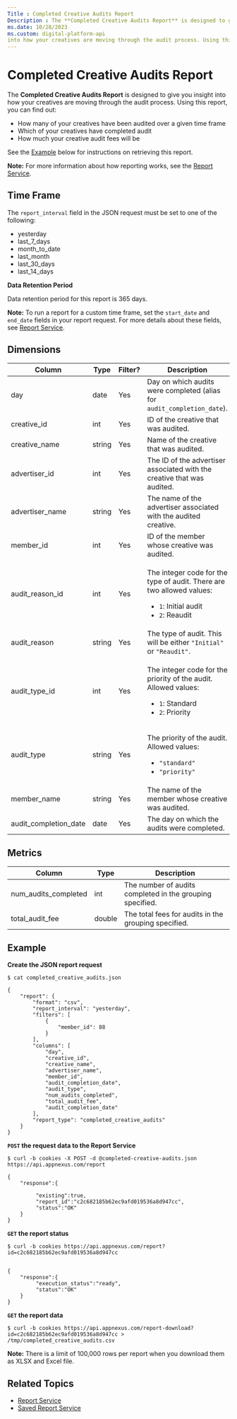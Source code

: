 ```yaml
---
Title : Completed Creative Audits Report
Description : The **Completed Creative Audits Report** is designed to give you insight
ms.date: 10/28/2023
ms.custom: digital-platform-api
into how your creatives are moving through the audit process. Using this
---
```



# Completed Creative Audits Report





The **Completed Creative Audits Report** is designed to give you insight
into how your creatives are moving through the audit process. Using this
report, you can find out:

- How many of your creatives have been audited over a given time frame
- Which of your creatives have completed audit
- How much your creative audit fees will be

See the <a
href="completed-creative-audits-report.md#completed-creative-audits-report__example"
class="xref">Example</a> below for instructions on retrieving this
report.





<b>Note:</b> For more information about how
reporting works, see the <a
href="report-service.md"
class="xref" target="_blank">Report Service</a>.









## Time Frame

The `report_interval` field in the JSON request must be set to one of
the following:

- yesterday
- last_7_days
- month_to_date
- last_month
- last_30_days
- last_14_days

**Data Retention Period**

Data retention period for this report is 365 days.





<b>Note:</b> To run a report for a custom time
frame, set the `start_date` and `end_date` fields in your report
request. For more details about these fields, see <a
href="report-service.md"
class="xref" target="_blank">Report Service</a>.









## Dimensions

<table class="table">
<thead class="thead">
<tr class="header row">
<th id="completed-creative-audits-report__entry__1"
class="entry colsep-1 rowsep-1">Column</th>
<th id="completed-creative-audits-report__entry__2"
class="entry colsep-1 rowsep-1">Type</th>
<th id="completed-creative-audits-report__entry__3"
class="entry colsep-1 rowsep-1">Filter?</th>
<th id="completed-creative-audits-report__entry__4"
class="entry colsep-1 rowsep-1">Description</th>
</tr>
</thead>
<tbody class="tbody">
<tr class="odd row">
<td class="entry colsep-1 rowsep-1"
headers="completed-creative-audits-report__entry__1">day</td>
<td class="entry colsep-1 rowsep-1"
headers="completed-creative-audits-report__entry__2">date</td>
<td class="entry colsep-1 rowsep-1"
headers="completed-creative-audits-report__entry__3">Yes</td>
<td class="entry colsep-1 rowsep-1"
headers="completed-creative-audits-report__entry__4">Day on which audits
were completed (alias for <code
class="ph codeph">audit_completion_date</code>).</td>
</tr>
<tr class="even row">
<td class="entry colsep-1 rowsep-1"
headers="completed-creative-audits-report__entry__1">creative_id</td>
<td class="entry colsep-1 rowsep-1"
headers="completed-creative-audits-report__entry__2">int</td>
<td class="entry colsep-1 rowsep-1"
headers="completed-creative-audits-report__entry__3">Yes</td>
<td class="entry colsep-1 rowsep-1"
headers="completed-creative-audits-report__entry__4">ID of the creative
that was audited.</td>
</tr>
<tr class="odd row">
<td class="entry colsep-1 rowsep-1"
headers="completed-creative-audits-report__entry__1">creative_name</td>
<td class="entry colsep-1 rowsep-1"
headers="completed-creative-audits-report__entry__2">string</td>
<td class="entry colsep-1 rowsep-1"
headers="completed-creative-audits-report__entry__3">Yes</td>
<td class="entry colsep-1 rowsep-1"
headers="completed-creative-audits-report__entry__4">Name of the
creative that was audited.</td>
</tr>
<tr class="even row">
<td class="entry colsep-1 rowsep-1"
headers="completed-creative-audits-report__entry__1">advertiser_id</td>
<td class="entry colsep-1 rowsep-1"
headers="completed-creative-audits-report__entry__2">int</td>
<td class="entry colsep-1 rowsep-1"
headers="completed-creative-audits-report__entry__3">Yes</td>
<td class="entry colsep-1 rowsep-1"
headers="completed-creative-audits-report__entry__4">The ID of the
advertiser associated with the creative that was audited.</td>
</tr>
<tr class="odd row">
<td class="entry colsep-1 rowsep-1"
headers="completed-creative-audits-report__entry__1">advertiser_name</td>
<td class="entry colsep-1 rowsep-1"
headers="completed-creative-audits-report__entry__2">string</td>
<td class="entry colsep-1 rowsep-1"
headers="completed-creative-audits-report__entry__3">Yes</td>
<td class="entry colsep-1 rowsep-1"
headers="completed-creative-audits-report__entry__4">The name of the
advertiser associated with the audited creative.</td>
</tr>
<tr class="even row">
<td class="entry colsep-1 rowsep-1"
headers="completed-creative-audits-report__entry__1">member_id</td>
<td class="entry colsep-1 rowsep-1"
headers="completed-creative-audits-report__entry__2">int</td>
<td class="entry colsep-1 rowsep-1"
headers="completed-creative-audits-report__entry__3">Yes</td>
<td class="entry colsep-1 rowsep-1"
headers="completed-creative-audits-report__entry__4">ID of the member
whose creative was audited.</td>
</tr>
<tr class="odd row">
<td class="entry colsep-1 rowsep-1"
headers="completed-creative-audits-report__entry__1">audit_reason_id</td>
<td class="entry colsep-1 rowsep-1"
headers="completed-creative-audits-report__entry__2">int</td>
<td class="entry colsep-1 rowsep-1"
headers="completed-creative-audits-report__entry__3">Yes</td>
<td class="entry colsep-1 rowsep-1"
headers="completed-creative-audits-report__entry__4"><p>The integer code
for the type of audit. There are two allowed values:</p>
<ul>
<li><code class="ph codeph">1</code>: Initial audit</li>
<li><code class="ph codeph">2</code>: Reaudit</li>
</ul></td>
</tr>
<tr class="even row">
<td class="entry colsep-1 rowsep-1"
headers="completed-creative-audits-report__entry__1">audit_reason</td>
<td class="entry colsep-1 rowsep-1"
headers="completed-creative-audits-report__entry__2">string</td>
<td class="entry colsep-1 rowsep-1"
headers="completed-creative-audits-report__entry__3">Yes</td>
<td class="entry colsep-1 rowsep-1"
headers="completed-creative-audits-report__entry__4">The type of audit.
This will be either <code class="ph codeph">"Initial"</code> or <code
class="ph codeph">"Reaudit"</code>.</td>
</tr>
<tr class="odd row">
<td class="entry colsep-1 rowsep-1"
headers="completed-creative-audits-report__entry__1">audit_type_id</td>
<td class="entry colsep-1 rowsep-1"
headers="completed-creative-audits-report__entry__2">int</td>
<td class="entry colsep-1 rowsep-1"
headers="completed-creative-audits-report__entry__3">Yes</td>
<td class="entry colsep-1 rowsep-1"
headers="completed-creative-audits-report__entry__4"><p>The integer code
for the priority of the audit. Allowed values:</p>
<ul>
<li><code class="ph codeph">1</code>: Standard</li>
<li><code class="ph codeph">2</code>: Priority</li>
</ul></td>
</tr>
<tr class="even row">
<td class="entry colsep-1 rowsep-1"
headers="completed-creative-audits-report__entry__1">audit_type</td>
<td class="entry colsep-1 rowsep-1"
headers="completed-creative-audits-report__entry__2">string</td>
<td class="entry colsep-1 rowsep-1"
headers="completed-creative-audits-report__entry__3">Yes</td>
<td class="entry colsep-1 rowsep-1"
headers="completed-creative-audits-report__entry__4"><p>The priority of
the audit. Allowed values:</p>
<ul>
<li><code class="ph codeph">"standard"</code></li>
<li><code class="ph codeph">"priority"</code></li>
</ul></td>
</tr>
<tr class="odd row">
<td class="entry colsep-1 rowsep-1"
headers="completed-creative-audits-report__entry__1">member_name</td>
<td class="entry colsep-1 rowsep-1"
headers="completed-creative-audits-report__entry__2">string</td>
<td class="entry colsep-1 rowsep-1"
headers="completed-creative-audits-report__entry__3">Yes</td>
<td class="entry colsep-1 rowsep-1"
headers="completed-creative-audits-report__entry__4">The name of the
member whose creative was audited.</td>
</tr>
<tr class="even row">
<td class="entry colsep-1 rowsep-1"
headers="completed-creative-audits-report__entry__1">audit_completion_date</td>
<td class="entry colsep-1 rowsep-1"
headers="completed-creative-audits-report__entry__2">date</td>
<td class="entry colsep-1 rowsep-1"
headers="completed-creative-audits-report__entry__3">Yes</td>
<td class="entry colsep-1 rowsep-1"
headers="completed-creative-audits-report__entry__4">The day on which
the audits were completed.</td>
</tr>
</tbody>
</table>





## Metrics

<table class="table">
<thead class="thead">
<tr class="header row">
<th id="completed-creative-audits-report__entry__53"
class="entry colsep-1 rowsep-1">Column</th>
<th id="completed-creative-audits-report__entry__54"
class="entry colsep-1 rowsep-1">Type</th>
<th id="completed-creative-audits-report__entry__55"
class="entry colsep-1 rowsep-1">Description</th>
</tr>
</thead>
<tbody class="tbody">
<tr class="odd row">
<td class="entry colsep-1 rowsep-1"
headers="completed-creative-audits-report__entry__53">num_audits_completed</td>
<td class="entry colsep-1 rowsep-1"
headers="completed-creative-audits-report__entry__54">int</td>
<td class="entry colsep-1 rowsep-1"
headers="completed-creative-audits-report__entry__55">The number of
audits completed in the grouping specified.</td>
</tr>
<tr class="even row">
<td class="entry colsep-1 rowsep-1"
headers="completed-creative-audits-report__entry__53">total_audit_fee</td>
<td class="entry colsep-1 rowsep-1"
headers="completed-creative-audits-report__entry__54">double</td>
<td class="entry colsep-1 rowsep-1"
headers="completed-creative-audits-report__entry__55">The total fees for
audits in the grouping specified.</td>
</tr>
</tbody>
</table>



>

## Example

**Create the JSON report request**



``` pre
$ cat completed_creative_audits.json

{
    "report": {
        "format": "csv",
        "report_interval": "yesterday",
        "filters": [
            {
                "member_id": 88
            }
        ],
        "columns": [
            "day",
            "creative_id",
            "creative_name",
            "advertiser_name",
            "member_id",
            "audit_completion_date",
            "audit_type",
            "num_audits_completed",
            "total_audit_fee",
            "audit_completion_date"
        ],
        "report_type": "completed_creative_audits"
    }
}
```



**`POST` the request data to the Report Service**



``` pre
$ curl -b cookies -X POST -d @completed-creative-audits.json https://api.appnexus.com/report

{
    "response":{
        
         "existing":true,
         "report_id":"c2c682185b62ec9afd019536a8d947cc",
         "status":"OK"
    }
}
```



**`GET` the report status**



``` pre
$ curl -b cookies https://api.appnexus.com/report?id=c2c682185b62ec9afd019536a8d947cc


{
    "response":{
         "execution_status":"ready",
         "status":"OK"
    }
}
```



**`GET` the report data**

``` pre
$ curl -b cookies https://api.appnexus.com/report-download?id=c2c682185b62ec9afd019536a8d947cc > /tmp/completed_creative_audits.csv
```





<b>Note:</b> There is a limit of 100,000 rows
per report when you download them as XLSX and Excel file.









## Related Topics

- <a
  href="report-service.md"
  class="xref" target="_blank">Report Service</a>
- <a
  href="saved-report-service.md"
  class="xref" target="_blank">Saved Report Service</a>






